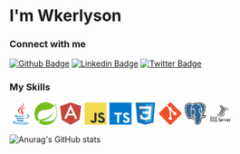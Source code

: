 # I'm Wkerlyson


### Connect with me

[![Github Badge](https://img.shields.io/badge/-Github-000?style=flat-square&logo=Github&logoColor=white&link=https://github.com/lucasgdb)](https://github.com/wkerlyson)
[![Linkedin Badge](https://img.shields.io/badge/-LinkedIn-blue?style=flat-square&logo=Linkedin&logoColor=white&link=https://www.linkedin.com/in/wkerlyson-batista/)](https://www.linkedin.com/in/wkerlyson-batista/)
[![Twitter Badge](https://img.shields.io/badge/-Twitter-1ca0f1?style=flat-square&labelColor=1ca0f1&logo=twitter&logoColor=white&link=https://twitter.com/Wkerlyson)](https://twitter.com/Wkerlyson)

### My Skills

<img src="https://raw.githubusercontent.com/devicons/devicon/master/icons/java/java-original.svg" width="40" heigth="40"></img>
<img src="https://raw.githubusercontent.com/devicons/devicon/master/icons/spring/spring-original.svg" width="40" heigth="40"></img>
<img src="https://raw.githubusercontent.com/devicons/devicon/master/icons/angularjs/angularjs-plain.svg" width="40" heigth="40"></img> 
<img src="https://raw.githubusercontent.com/devicons/devicon/master/icons/javascript/javascript-original.svg" width="40" heigth="40"></img>
<img src="https://raw.githubusercontent.com/devicons/devicon/master/icons/typescript/typescript-original.svg" width="40" heigth="40"></img>
<img src="https://raw.githubusercontent.com/devicons/devicon/master/icons/css3/css3-original.svg" width="40" heigth="40"></img>
<img src="https://raw.githubusercontent.com/devicons/devicon/master/icons/git/git-original.svg" width="40" heigth="40"></img>
<img src="https://raw.githubusercontent.com/devicons/devicon/master/icons/postgresql/postgresql-original.svg" width="40" heigth="40"></img>
<img src="https://raw.githubusercontent.com/devicons/devicon/master/icons/microsoftsqlserver/microsoftsqlserver-plain-wordmark.svg" width="40" heigth="40"></img>



![Anurag's GitHub stats](https://github-readme-stats.vercel.app/api?username=wkerlyson&show_icons=true&theme=vue-dark)

